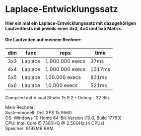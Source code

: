 # Laplace-Entwicklungssatz
#### Hier ein mal ein Laplace-Entwicklungssatz mit dazugehörigen Laufzeittests mit jeweils einer 3x3, 4x4 und 5x5 Matrix.<p/>
#### Die Laufzeiten auf meinem Rechner:<br/>
  
| dim | func        | reps            | time    |
|-----|-------------|-----------------|---------|
| 3x3 |     Laplace | 1.000.000 execs |    37ms |
| 4x4 |     Laplace | 1.000.000 execs |  1317ms |
| 5x5 |     Laplace |   100.000 execs |   831ms |
| 6x6 |     Laplace |    10.000 execs |   521ms |

<p>

Compiled mit Visual Studio 15.9.2 - Debug - 32 Bit\
<p>

Mein Rechner:\
  Systemmodell: Dell XPS 15 9560\
  OS: Windows 10 Home 64-Bit-Version (10.0, Build 17763)\
  CPU: Intel Core i5 7300HQ @ 2.50GHz (4 CPUs)\
  Speicher: 8192MB RAM

